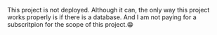 This project is not deployed. Although it can, the only way this project works properly is if there is a database. And I am not paying for a subscritpion for the scope of this project.😁
